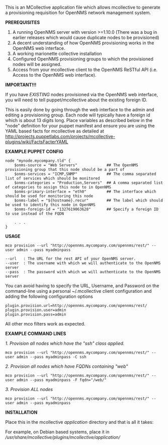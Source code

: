 This is an MCollective application file which allows mcollective to generate a provisioning requisition for OpenNMS network management system.

**PREREQUISITES**

1. A running OpenNMS server with version >=1.10.0 (There was a bug in earlier releases which would cause duplicate nodes to be provisioned)
2. A decent understanding of how OpenNMS provisioning works in the OpenNMS web interface.
3. A working marionette collective installation
4. Configured OpenNMS provisioning groups to which the provisioned nodes will be assigned.
5. Access from your mcollective client to the OpenNMS ReSTful API (i.e. Access to the OpenNMS web interface).

**IMPORTANT!!!**

If you have *EXISTING* nodes provisioned via the OpenNMS web interface, you will need to tell puppet/mcollective about the existing foreign ID. 

This is easily done by going through the web interface to the admin and editing a provisioning group. Each node will typically have a 
foreign id which is about 13 digits long. Place variables as described below in the "node" definition for your puppet manifest and 
ensure you are using the YAML based facts for mcollective as detailed at http://projects.puppetlabs.com/projects/mcollective-plugins/wiki/FactsFacterYAML

**EXAMPLE PUPPET CONFIG**

    node "mynode.mycompany.tld" {
        $onms-source = "Web Servers"             ## The OpenNMS provisioning group that this node should be a part of
        $onms-services = "ICMP,SNMP"             ## The comma separated list of services which should be monitored
        $onms-categories = "Production,Servers"  ## A comma separated list of categories to assign this node to in OpenNMS
        $onms-primary-interface = "eth0"         ## The interface which should be used for monitoring this node
        $onms-label = "${hostname}.recur"        ## The label which should be used to identify this node in OpenNMS
        $onms-foreign-id = "1327619063628"       ## Specify a foreign ID to use instead of the FQDN

        . . .
    }

**USAGE**

    mco provision --url "http://opennms.mycompany.com/opennms/rest/" --user admin --pass myadminpass

    --url   : The URL for the rest API of your OpenNMS server.
    --user  : The username with which we will authenticate to the OpenNMS server
    --pass  : The password with which we will authenticate to the OpenNMS server

You can avoid having to specify the URL, Username, and Password on the command-line using a personal ~/.mcollective client configuration and
adding the following configuration options

    plugin.provision.url=http://opennms.mycompany.com/opennms/rest/
    plugin.provision.user=admin
    plugin.provision.pass=admin

All other mco filters work as expected.


**EXAMPLE COMMAND LINES**

*1. Provision all nodes which have the "ssh" class applied.*

    mco provision --url "http://opennms.mycompany.com/opennms/rest/" --user admin --pass myadminpass -C ssh

*2. Provision all nodes which have FQDNs containing "web"*

    mco provision --url "http://opennms.mycompany.com/opennms/rest/" --user admin --pass myadminpass -F fqdn="/web/"

*3. Provision ALL nodes*

    mco provision --url "http://opennms.mycompany.com/opennms/rest/" --user admin --pass myadminpass


**INSTALLATION**

Place this in the mcollective *application* directory and that is all it takes:

For example, on Debian based systems, place it in */usr/share/mcollective/plugins/mcollective/application/*
